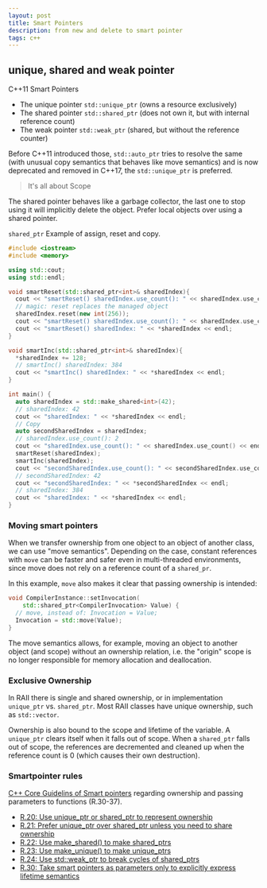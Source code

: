 ```yaml
---
layout: post
title: Smart Pointers
description: from new and delete to smart pointer 
tags: c++
---
```



## unique, shared and weak pointer 

C++11 Smart Pointers

- The unique pointer `std::unique_ptr` (owns a resource exclusively) 
- The shared pointer `std::shared_ptr` (does not own it, but with internal reference count) 
- The weak pointer `std::weak_ptr` (shared, but without the reference counter)


Before C++11 introduced those, `std::auto_ptr` tries to resolve the same (with unusual copy semantics that behaves like move semantics) and is now deprecated and removed in C++17, the `std::unique_ptr` is preferred.    

> It's all about Scope

The shared pointer behaves like a garbage collector, the last one to stop using it will implicitly delete the object. Prefer local objects over using a shared pointer.


`shared_ptr` Example of assign, reset and copy. 

```c++
#include <iostream>
#include <memory>

using std::cout;
using std::endl;

void smartReset(std::shared_ptr<int>& sharedIndex){
  cout << "smartReset() sharedIndex.use_count(): " << sharedIndex.use_count() << endl;
  // magic: reset replaces the managed object 
  sharedIndex.reset(new int(256));
  cout << "smartReset() sharedIndex.use_count(): " << sharedIndex.use_count() << endl;
  cout << "smartReset() sharedIndex: " << *sharedIndex << endl;
}

void smartInc(std::shared_ptr<int>& sharedIndex){
  *sharedIndex += 128;
  // smartInc() sharedIndex: 384
  cout << "smartInc() sharedIndex: " << *sharedIndex << endl;
}

int main() {
  auto sharedIndex = std::make_shared<int>(42);
  // sharedIndex: 42 
  cout << "sharedIndex: " << *sharedIndex << endl;
  // Copy 
  auto secondSharedIndex = sharedIndex;
  // sharedIndex.use_count(): 2
  cout << "sharedIndex.use_count(): " << sharedIndex.use_count() << endl;
  smartReset(sharedIndex);  
  smartInc(sharedIndex);  
  cout << "secondSharedIndex.use_count(): " << secondSharedIndex.use_count() << endl;
  // secondSharedIndex: 42
  cout << "secondSharedIndex: " << *secondSharedIndex << endl;
  // sharedIndex: 384
  cout << "sharedIndex: " << *sharedIndex << endl;
}
```


### Moving smart pointers

When we transfer ownership from one object to an object of another class, we can use "move semantics".
Depending on the case, constant references with `move` can be faster and safer even in multi-threaded environments, since move does not rely on a reference count of a `shared_pr`. 

In this example, `move` also makes it clear that passing ownership is intended:

```c++
void CompilerInstance::setInvocation(
    std::shared_ptr<CompilerInvocation> Value) {
  // move, instead of: Invocation = Value;
  Invocation = std::move(Value);
}
```

 The move semantics allows, for example, moving an object to another object (and scope) without an ownership relation, i.e. the "origin" scope is no longer responsible for memory allocation and deallocation.


### Exclusive Ownership

In RAII there is single and shared ownership, or in implementation `unique_ptr` vs. `shared_ptr`. 
Most RAII classes have unique ownership, such as `std::vector`.

Ownership is also bound to the scope and lifetime of the variable.
A `unique_ptr` clears itself when it falls out of scope. When a `shared_ptr` falls out of scope, the references are decremented and cleaned up when the reference count is 0 (which causes their own destruction).

### Smartpointer rules

[C++ Core Guidelins of Smart pointers](http://isocpp.github.io/CppCoreGuidelines/CppCoreGuidelines#rsmart-smart-pointers) regarding ownership and passing parameters to functions (R.30-37).  


-  [R.20: Use unique_ptr or shared_ptr to represent ownership](http://isocpp.github.io/CppCoreGuidelines/CppCoreGuidelines#r20-use-unique_ptr-or-shared_ptr-to-represent-ownership)
-  [R.21: Prefer unique_ptr over shared_ptr unless you need to share ownership](http://isocpp.github.io/CppCoreGuidelines/CppCoreGuidelines#r21-prefer-unique_ptr-over-shared_ptr-unless-you-need-to-share-ownership)
-  [R.22: Use make_shared() to make shared_ptrs](http://isocpp.github.io/CppCoreGuidelines/CppCoreGuidelines#r22-use-make_shared-to-make-shared_ptrs)
-  [R.23: Use make_unique() to make unique_ptrs](http://isocpp.github.io/CppCoreGuidelines/CppCoreGuidelines#r23-use-make_unique-to-make-unique_ptrs)
-  [R.24: Use std::weak_ptr to break cycles of shared_ptrs](http://isocpp.github.io/CppCoreGuidelines/CppCoreGuidelines#r24-use-stdweak_ptr-to-break-cycles-of-shared_ptrs)
- [R.30: Take smart pointers as parameters only to explicitly express lifetime semantics](http://isocpp.github.io/CppCoreGuidelines/CppCoreGuidelines#r30-take-smart-pointers-as-parameters-only-to-explicitly-express-lifetime-semantics)


